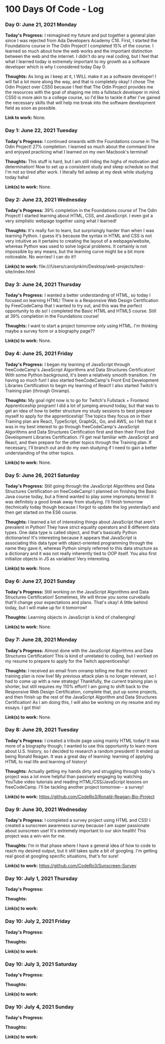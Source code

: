 # 100 Days Of Code - Log

### Day 0: June 21, 2021 Monday

**Today's Progress:** I reimagined my future and put together a general plan since I was rejected from Ada Developers Academy C16. First, I started the Foundations course in The Odin Project! I completed 15% of the course. I learned so much about how the web works and the important distinction between the web and the internet. I didn't do any real coding, but I feel that what I learned today is extremely important to my growth as a software developer which is why I considered today Day 0. 

**Thoughts:** As long as I keep at it, I WILL make it as a software developer! I will fail a lot more along the way, and that is completely okay! I chose The Odin Project over CS50 because I feel that The Odin Project provides me the resources with the goal of shaping me into a fullstack developer in mind. CS50 is more akin to a college course, so I'd like to tackle it after I've gained the necessary skills that will help me break into the software development field as soon as possible.

**Link to work:** None.


### Day 1: June 22, 2021 Tuesday

**Today's Progress:** I continued onwards with the Foundations course in The Odin Project! 27% completion. I learned so much about the command line and enjoyed practicing what I learned on my own Macbook's terminal!

**Thoughts:** This stuff is hard, but I am still riding the highs of motivation and determination! Now to set up a consistent study and sleep schedule so that I'm not so tired after work. I literally fell asleep at my desk while studying today haha!

**Link(s) to work:** None.


### Day 2: June 23, 2021 Wednesday

**Today's Progress:** 39% completion in the Foundations course of The Odin Project! I started learning about HTML, CSS, and JavaScript. I even got a very simplistic webpage together using what I learned!

**Thoughts:** It's really fun to learn, but surprisingly harder than when I was learning Python. I guess it's because the syntax in HTML and CSS is not very intuitive as it pertains to creating the layout of a webpage/website, whereas Python was used to solve logical problems. It certainly is not impossible by any means, but the learning curve might be a bit more noticeable. No worries! I can do it!!

**Link(s) to work:** file:///Users/carolynkim/Desktop/web-projects/test-site/index.html


### Day 3: June 24, 2021 Thursday

**Today's Progress:** I wanted a better understanding of HTML, so today I focused on learning HTML! There is a Responsive Web Design Certification by FreeCodeCamp that I wanted to try out, and this was the perfect opportunity to do so! I completed the Basic HTML and HTML5 course. Still at 39% completion in the Foundations course!

**Thoughts:** I want to start a project tomorrow only using HTML. I'm thinking maybe a survey form or a biography page??

**Link(s) to work:** None.


### Day 4: June 25, 2021 Friday

**Today's Progress:** I began my learning of JavaScript through freeCodeCamp's JavaScript Algorithms and Data Structures Certification! With some Python background, it's been a relatively smooth transition. I'm having so much fun! I also started freeCodeCamp's Front End Development Libraries Certification to begin my learning of React! I also started Twitch's Training plan (through Onramp).

**Thoughts:** My goal right now is to go for Twitch's Fullstack + Frontend Apprenticeship program! I did a lot of jumping around today, but that was to get an idea of how to better structure my study sessions to best prepare myself to apply for the apprenticeship! The topics they focus on in their Training plan are React, TypeScript, GraphQL, Go, and AWS, so I felt that it was in my best interest to go through freeCodeCamp's JavaScript Algorithms and Data Structures Certification first and then their Front End Development Libraries Certification. I'll get real familiar with JavaScript and React, and then prepare for the other topics through the Training plan. If necessary, I'll branch out and do my own studying if I need to gain a better understanding of the other topics.

**Link(s) to work:** None.


### Day 5: June 26, 2021 Saturday

**Today's Progress:** Still going through the JavaScript Algorithms and Data Structures Certification on freeCodeCamp! I planned on finishing the Basic Java course today, but a friend wanted to play some impromptu tennis! It was definitely a good break away from studying. I'll finish tomorrow (technically today though because I forgot to update the log yesterday!) and then get started on the ES6 course.

**Thoughts:** I learned a lot of interesting things about JavaScript that aren't prevalent in Python! They have strict equality operators and 8 different data types. One data type is called object, and that's basically Python dictionaries! It's interesting because it appears that JavaScript is associating this data type with object-oriented programming through the name they gave it, whereas Python simply referred to this data structure as a dictionary and it was not really inherently tied to OOP itself. You also first initialize objects in JS as variables! Very interesting.

**Link(s) to work:** None.


### Day 6: June 27, 2021 Sunday

**Today's Progress:** Still working on the JavaScript Algorithms and Data Structures Certification! Sometimes, life will throw you some curveballs that'll change your expectations and plans. That's okay! A little behind today, but I will make up for it tomorrow!

**Thoughts:** Learning objects in JavaScript is kind of challenging!

**Link(s) to work:** None.


### Day 7: June 28, 2021 Monday

**Today's Progress:** Almost done with the JavaScript Algorithms and Data Structures Certification! This is kind of unrelated to coding, but I worked on my resume to prepare to apply for the Twitch apprenticeship!

**Thoughts:** I received an email from onramp telling me that the correct training plan is now live! My previous attack plan is no longer relevant, so I had to come up with a new strategy! Thankfully, the current training plan is shorter, but still requires my 110% effort! I am going to shift back to the Responsive Web Design Certification, complete that, put up some projects, and then finish up the rest of the JavaScript Algorithm and Data Structures Certification! As I am doing this, I will also be working on my resume and my essays. I got this!

**Link(s) to work:** None.


### Day 8: June 29, 2021 Tuesday

**Today's Progress:** I created a tribute page using mainly HTML today! It was more of a biography though; I wanted to use this opportunity to learn more about U.S. history, so I decided to research a random president! It ended up being Ronald Reagan. It was a great day of learning: learning of applying HTML to real life and learning of history!

**Thoughts:** Actually getting my hands dirty and struggling through today's project was a lot more helpful than passively engaging by watching YouTube video tutorials and reading HTML/CSS/JavaScript lessons on freeCodeCamp. I'll be tackling another project tomorrow-- a survey!

**Link(s) to work:** https://github.com/CodeRo3/Ronald-Reagan-Bio-Project


### Day 9: June 30, 2021 Wednesday

**Today's Progress:** I completed a survey project using HTML and CSS! I created a sunscreen awareness survey because I am super passionate about sunscreen use! It's extremely important to our skin health! This project was a win-win for me.

**Thoughts:** I'm in that phase where I have a general idea of how to code to reach my desired output, but it still takes quite a bit of googling. I'm getting real good at googling specific situations, that's for sure!

**Link(s) to work:** https://github.com/CodeRo3/Sunscreen-Survey


### Day 10: July 1, 2021 Thursday

**Today's Progress:**

**Thoughts:**

**Link(s) to work:**


### Day 10: July 2, 2021 Friday

**Today's Progress:**

**Thoughts:**

**Link(s) to work:**


### Day 10: July 3, 2021 Saturday

**Today's Progress:**

**Thoughts:**

**Link(s) to work:**


### Day 10: July 4, 2021 Sunday

**Today's Progress:**

**Thoughts:**

**Link(s) to work:**